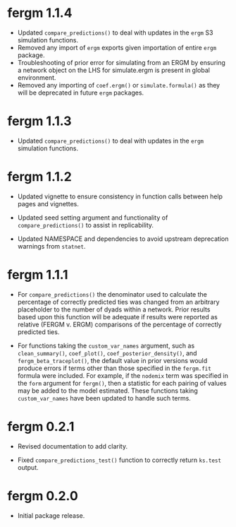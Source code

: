 # fergm 1.1.4
* Updated `compare_predictions()` to deal with updates in the `ergm` S3 simulation functions.
* Removed any import of `ergm` exports given importation of entire `ergm` package.
* Troubleshooting of prior error for simulating from an ERGM by ensuring a network object on the LHS for simulate.ergm is present in global environment.
* Removed any importing of `coef.ergm()` or `simulate.formula()` as they will be deprecated in future `ergm` packages.

# fergm 1.1.3
* Updated `compare_predictions()` to deal with updates in the `ergm` simulation functions.

# fergm 1.1.2
* Updated vignette to ensure consistency in function calls between help pages and vignettes.  

* Updated seed setting argument and functionality of `compare_predictions()` to assist in replicability.  

* Updated NAMESPACE and dependencies to avoid upstream deprecation warnings from `statnet`.

# fergm 1.1.1
* For `compare_predictions()` the denominator used to calculate the percentage of correctly predicted ties was changed from an arbitrary placeholder to the number of dyads within a network.  Prior results based upon this function will be adequate if results were reported as relative (FERGM v. ERGM) comparisons of the percentage of correctly predicted ties.

* For functions taking the `custom_var_names` argument, such as `clean_summary()`, `coef_plot()`, `coef_posterior_density()`, and `fergm_beta_traceplot()`, the default value in prior versions would produce errors if terms other than those specified in the `fergm.fit` formula were included.  For example, if the `nodemix` term was specified in the `form` argument for `fergm()`, then a statistic for each pairing of values may be added to the model estimated.  These functions taking `custom_var_names` have been updated to handle such terms.  

# fergm 0.2.1
* Revised documentation to add clarity.

* Fixed `compare_predictions_test()` function to correctly return `ks.test` output.

# fergm 0.2.0
* Initial package release.
